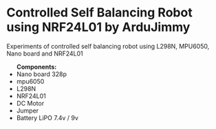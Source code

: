 # Controlled Self Balancing Robot using NRF24L01 by ArduJimmy
Experiments of controlled self balancing robot using L298N, MPU6050, Nano board and NRF24L01
<ul><b>Components:</b>
<li>Nano board 328p</li>
<li>mpu6050</li>
<li>L298N</li>
<li>NRF24L01</li>
<li>DC Motor</li>
<li>Jumper</li>
<li>Battery LiPO 7.4v / 9v</li>  
</ul>
